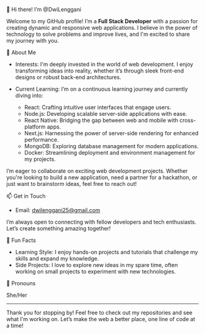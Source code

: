  👋 Hi there! I’m @DwiLenggani

Welcome to my GitHub profile! I’m a **Full Stack Developer** with a passion for creating dynamic and responsive web applications. I believe in the power of technology to solve problems and improve lives, and I'm excited to share my journey with you.

 🚀 About Me

- Interests: I'm deeply invested in the world of web development. I enjoy transforming ideas into reality, whether it’s through sleek front-end designs or robust back-end architectures.
  
- Current Learning: I’m on a continuous learning journey and currently diving into:
  - React: Crafting intuitive user interfaces that engage users.
  - Node.js: Developing scalable server-side applications with ease.
  - React Native: Bridging the gap between web and mobile with cross-platform apps.
  - Next.js: Harnessing the power of server-side rendering for enhanced performance.
  - MongoDB: Exploring database management for modern applications.
  - Docker: Streamlining deployment and environment management for my projects.

I’m eager to collaborate on exciting web development projects. Whether you're looking to build a new application, need a partner for a hackathon, or just want to brainstorm ideas, feel free to reach out!

📫 Get in Touch

- Email: [dwilenggani25@gmail.com](mailto:dwilenggani25@gmail.com)
  
I’m always open to connecting with fellow developers and tech enthusiasts. Let’s create something amazing together!

📝 Fun Facts

- Learning Style: I enjoy hands-on projects and tutorials that challenge my skills and expand my knowledge.
- Side Projects: I love to explore new ideas in my spare time, often working on small projects to experiment with new technologies.


 🌈 Pronouns

She/Her

---

Thank you for stopping by! Feel free to check out my repositories and see what I'm working on. Let’s make the web a better place, one line of code at a time!
